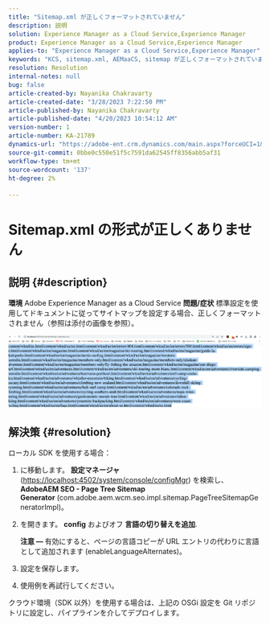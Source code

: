 ```yaml
---
title: "Sitemap.xml が正しくフォーマットされていません"
description: 説明
solution: Experience Manager as a Cloud Service,Experience Manager
product: Experience Manager as a Cloud Service,Experience Manager
applies-to: "Experience Manager as a Cloud Service,Experience Manager"
keywords: "KCS, sitemap.xml, AEMaaCS, sitemap が正しくフォーマットされていません， Page Tree Sitemap Generator, language alternate"
resolution: Resolution
internal-notes: null
bug: false
article-created-by: Nayanika Chakravarty
article-created-date: "3/28/2023 7:22:50 PM"
article-published-by: Nayanika Chakravarty
article-published-date: "4/20/2023 10:54:12 AM"
version-number: 1
article-number: KA-21789
dynamics-url: "https://adobe-ent.crm.dynamics.com/main.aspx?forceUCI=1&pagetype=entityrecord&etn=knowledgearticle&id=a58337ec-9dcd-ed11-b597-6045bd0065b6"
source-git-commit: 0bbe0c550e51f5c7591da62545ff8356abb5af31
workflow-type: tm+mt
source-wordcount: '137'
ht-degree: 2%

---
```


# Sitemap.xml の形式が正しくありません

## 説明 {#description}

<b>環境</b>
Adobe Experience Manager as a Cloud Service
<b>問題/症状</b>
標準設定を使用してドキュメントに従ってサイトマップを設定する場合、正しくフォーマットされません（参照は添付の画像を参照）。

![](assets/___3ee61370-b4d7-ed11-a7c7-6045bd006704___.png)


## 解決策 {#resolution}


ローカル SDK を使用する場合：

1. に移動します。 <b>設定マネージャ</b> ([https://localhost:4502/system/console/configMgr](http://localhost:4502/system/console/configMgr%29 "リンク先")) を検索し、 <b>AdobeAEM SEO - Page Tree Sitemap Generator</b> (com.adobe.aem.wcm.seo.impl.sitemap.PageTreeSitemapGeneratorImpl)。


2. を開きます。 <b>config</b> およびオフ <b>言語の切り替えを追加</b>.



   <b>注意 — </b>有効にすると、ページの言語コピーが URL エントリの代わりに言語として追加されます<b> </b>(enableLanguageAlternates)。


3. 設定を保存します。


4. 使用例を再試行してください。


クラウド環境（SDK 以外）を使用する場合は、上記の OSGi 設定を Git リポジトリに設定し、パイプラインを介してデプロイします。
